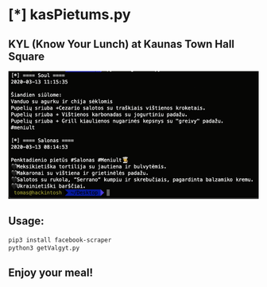# [*] kasPietums.py

## KYL (Know Your Lunch) at Kaunas Town Hall Square

![Hackintosh](https://raw.githubusercontent.com/tomasvanagas/kasPietums/master/image.png)

## Usage: 
```
pip3 install facebook-scraper
python3 getValgyt.py
```

## Enjoy your meal!
